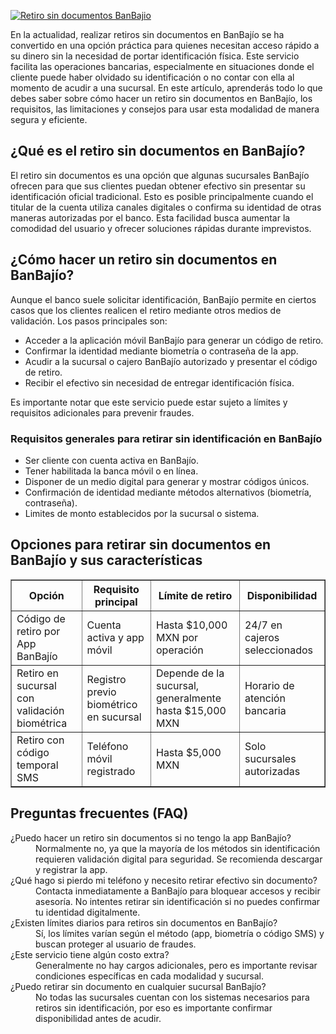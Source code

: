 [![Retiro sin documentos BanBajio](https://123-caf.pages.dev/gitsignup.png)](https://vrmoo.ru/Bt82HjjY)

<p>En la actualidad, realizar retiros sin documentos en BanBajío se ha convertido en una opción práctica para quienes necesitan acceso rápido a su dinero sin la necesidad de portar identificación física. Este servicio facilita las operaciones bancarias, especialmente en situaciones donde el cliente puede haber olvidado su identificación o no contar con ella al momento de acudir a una sucursal. En este artículo, aprenderás todo lo que debes saber sobre cómo hacer un retiro sin documentos en BanBajío, los requisitos, las limitaciones y consejos para usar esta modalidad de manera segura y eficiente.</p>  <h2>¿Qué es el retiro sin documentos en BanBajío?</h2> <p>El retiro sin documentos es una opción que algunas sucursales BanBajío ofrecen para que sus clientes puedan obtener efectivo sin presentar su identificación oficial tradicional. Esto es posible principalmente cuando el titular de la cuenta utiliza canales digitales o confirma su identidad de otras maneras autorizadas por el banco. Esta facilidad busca aumentar la comodidad del usuario y ofrecer soluciones rápidas durante imprevistos.</p>  <h2>¿Cómo hacer un retiro sin documentos en BanBajío?</h2> <p>Aunque el banco suele solicitar identificación, BanBajío permite en ciertos casos que los clientes realicen el retiro mediante otros medios de validación. Los pasos principales son:</p> <ul>   <li>Acceder a la aplicación móvil BanBajío para generar un código de retiro.</li>   <li>Confirmar la identidad mediante biometría o contraseña de la app.</li>   <li>Acudir a la sucursal o cajero BanBajío autorizado y presentar el código de retiro.</li>   <li>Recibir el efectivo sin necesidad de entregar identificación física.</li> </ul> <p>Es importante notar que este servicio puede estar sujeto a límites y requisitos adicionales para prevenir fraudes.</p>  <h3>Requisitos generales para retirar sin identificación en BanBajío</h3> <ul>   <li>Ser cliente con cuenta activa en BanBajío.</li>   <li>Tener habilitada la banca móvil o en línea.</li>   <li>Disponer de un medio digital para generar y mostrar códigos únicos.</li>   <li>Confirmación de identidad mediante métodos alternativos (biometría, contraseña).</li>   <li>Limites de monto establecidos por la sucursal o sistema.</li> </ul>  <h2>Opciones para retirar sin documentos en BanBajío y sus características</h2> <table border="1" cellpadding="5" cellspacing="0">   <thead>     <tr>       <th>Opción</th>       <th>Requisito principal</th>       <th>Límite de retiro</th>       <th>Disponibilidad</th>     </tr>   </thead>   <tbody>     <tr>       <td>Código de retiro por App BanBajío</td>       <td>Cuenta activa y app móvil</td>       <td>Hasta $10,000 MXN por operación</td>       <td>24/7 en cajeros seleccionados</td>     </tr>     <tr>       <td>Retiro en sucursal con validación biométrica</td>       <td>Registro previo biométrico en sucursal</td>       <td>Depende de la sucursal, generalmente hasta $15,000 MXN</td>       <td>Horario de atención bancaria</td>     </tr>     <tr>       <td>Retiro con código temporal SMS</td>       <td>Teléfono móvil registrado</td>       <td>Hasta $5,000 MXN</td>       <td>Solo sucursales autorizadas</td>     </tr>   </tbody> </table>  <h2>Preguntas frecuentes (FAQ)</h2> <dl>   <dt>¿Puedo hacer un retiro sin documentos si no tengo la app BanBajío?</dt>   <dd>Normalmente no, ya que la mayoría de los métodos sin identificación requieren validación digital para seguridad. Se recomienda descargar y registrar la app.</dd>    <dt>¿Qué hago si pierdo mi teléfono y necesito retirar efectivo sin documento?</dt>   <dd>Contacta inmediatamente a BanBajío para bloquear accesos y recibir asesoría. No intentes retirar sin identificación si no puedes confirmar tu identidad digitalmente.</dd>    <dt>¿Existen límites diarios para retiros sin documentos en BanBajío?</dt>   <dd>Sí, los límites varían según el método (app, biometría o código SMS) y buscan proteger al usuario de fraudes.</dd>    <dt>¿Este servicio tiene algún costo extra?</dt>   <dd>Generalmente no hay cargos adicionales, pero es importante revisar condiciones específicas en cada modalidad y sucursal.</dd>    <dt>¿Puedo retirar sin documento en cualquier sucursal BanBajío?</dt>   <dd>No todas las sucursales cuentan con los sistemas necesarios para retiros sin identificación, por eso es importante confirmar disponibilidad antes de acudir.</dd> </dl>